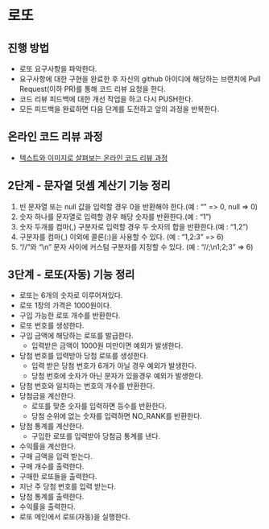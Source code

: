 # 로또
## 진행 방법
* 로또 요구사항을 파악한다.
* 요구사항에 대한 구현을 완료한 후 자신의 github 아이디에 해당하는 브랜치에 Pull Request(이하 PR)를 통해 코드 리뷰 요청을 한다.
* 코드 리뷰 피드백에 대한 개선 작업을 하고 다시 PUSH한다.
* 모든 피드백을 완료하면 다음 단계를 도전하고 앞의 과정을 반복한다.

## 온라인 코드 리뷰 과정
* [텍스트와 이미지로 살펴보는 온라인 코드 리뷰 과정](https://github.com/next-step/nextstep-docs/tree/master/codereview)

## 2단계 - 문자열 덧셈 계산기 기능 정리
1. 빈 문자열 또는 null 값을 입력할 경우 0을 반환해야 한다.(예 : “” => 0, null => 0)
2. 숫자 하나를 문자열로 입력할 경우 해당 숫자를 반환한다.(예 : “1”)
3. 숫자 두개를 컴마(,) 구분자로 입력할 경우 두 숫자의 합을 반환한다.(예 : “1,2”)
4. 구분자를 컴마(,) 이외에 콜론(:)을 사용할 수 있다. (예 : “1,2:3” => 6)
5. “//”와 “\n” 문자 사이에 커스텀 구분자를 지정할 수 있다. (예 : “//;\n1;2;3” => 6)

## 3단계 - 로또(자동) 기능 정리
* 로또는 6개의 숫자로 이루어져있다.
* 로또 1장의 가격은 1000원이다.
* 구입 가능한 로또 개수를 반환한다.
* 로또 번호를 생성한다.
* 구입 금액에 해당하는 로또를 발급한다.
  * 입력받은 금액이 1000원 미만이면 예외가 발생한다.
* 당첨 번호를 입력받아 당첨 로또를 생성한다.
  * 입력 받은 당첨 번호가 6개가 아닐 경우 예외가 발생한다.
  * 당첨 번호에 숫자가 아닌 문자가 있을경우 예외가 발생한다.
* 당첨 번호와 일치하는 번호의 개수를 반환한다.
* 당첨금을 계산한다.
  * 로또를 맞춘 숫자를 입력하면 등수를 반환한다.
  * 당첨 순위에 없는 숫자를 입력하면 NO_RANK를 반환한다. 
* 당첨 통계를 계산한다.
  * 구입한 로또를 입력받아 당첨금 통계를 낸다.
* 수익률을 계산한다.
* 구매 금액을 입력 받는다.
* 구매 개수를 출력한다.
* 구매한 로또들을 출력한다.
* 지난 주 당첨 번호를 입력 받는다.
* 당첨 통계를 출력한다.
* 수익률을 출력한다.
* 로또 메인에서 로또(자동)을 실행한다.
